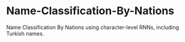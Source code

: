 # Name-Classification-By-Nations
Name Classification By Nations using character-level RNNs, including Turkish names. 
